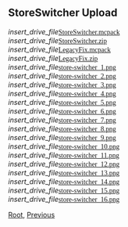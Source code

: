 ## StoreSwitcher Upload
<div class="filedownload"><i class="material-icons">insert_drive_file</i><a href="./StoreSwitcher.mcpack" style="font-family: Mojangles">StoreSwitcher.mcpack</a></div>
<div class="filedownload"><i class="material-icons">insert_drive_file</i><a href="./StoreSwitcher.zip" style="font-family: Mojangles">StoreSwitcher.zip</a></div>
<div class="filedownload"><i class="material-icons">insert_drive_file</i><a href="./LegacyFix.mcpack" style="font-family: Mojangles">LegacyFix.mcpack</a></div>
<div class="filedownload"><i class="material-icons">insert_drive_file</i><a href="./LegacyFix.zip" style="font-family: Mojangles">LegacyFix.zip</a></div>
<div class="filedownload"><i class="material-icons">insert_drive_file</i><a href="./store-switcher_1.png" style="font-family: Mojangles">store-switcher_1.png</a></div>
<div class="filedownload"><i class="material-icons">insert_drive_file</i><a href="./store-switcher_2.png" style="font-family: Mojangles">store-switcher_2.png</a></div>
<div class="filedownload"><i class="material-icons">insert_drive_file</i><a href="./store-switcher_3.png" style="font-family: Mojangles">store-switcher_3.png</a></div>
<div class="filedownload"><i class="material-icons">insert_drive_file</i><a href="./store-switcher_4.png" style="font-family: Mojangles">store-switcher_4.png</a></div>
<div class="filedownload"><i class="material-icons">insert_drive_file</i><a href="./store-switcher_5.png" style="font-family: Mojangles">store-switcher_5.png</a></div>
<div class="filedownload"><i class="material-icons">insert_drive_file</i><a href="./store-switcher_6.png" style="font-family: Mojangles">store-switcher_6.png</a></div>
<div class="filedownload"><i class="material-icons">insert_drive_file</i><a href="./store-switcher_7.png" style="font-family: Mojangles">store-switcher_7.png</a></div>
<div class="filedownload"><i class="material-icons">insert_drive_file</i><a href="./store-switcher_8.png" style="font-family: Mojangles">store-switcher_8.png</a></div>
<div class="filedownload"><i class="material-icons">insert_drive_file</i><a href="./store-switcher_9.png" style="font-family: Mojangles">store-switcher_9.png</a></div>
<div class="filedownload"><i class="material-icons">insert_drive_file</i><a href="./store-switcher_10.png" style="font-family: Mojangles">store-switcher_10.png</a></div>
<div class="filedownload"><i class="material-icons">insert_drive_file</i><a href="./store-switcher_11.png" style="font-family: Mojangles">store-switcher_11.png</a></div>
<div class="filedownload"><i class="material-icons">insert_drive_file</i><a href="./store-switcher_12.png" style="font-family: Mojangles">store-switcher_12.png</a></div>
<div class="filedownload"><i class="material-icons">insert_drive_file</i><a href="./store-switcher_13.png" style="font-family: Mojangles">store-switcher_13.png</a></div>
<div class="filedownload"><i class="material-icons">insert_drive_file</i><a href="./store-switcher_14.png" style="font-family: Mojangles">store-switcher_14.png</a></div>
<div class="filedownload"><i class="material-icons">insert_drive_file</i><a href="./store-switcher_15.png" style="font-family: Mojangles">store-switcher_15.png</a></div>
<div class="filedownload"><i class="material-icons">insert_drive_file</i><a href="./store-switcher_16.png" style="font-family: Mojangles">store-switcher_16.png</a></div>

[Root](/), [Previous](../)
<head><style>blockquote>h5 { line-height:0!important } </style></head>

